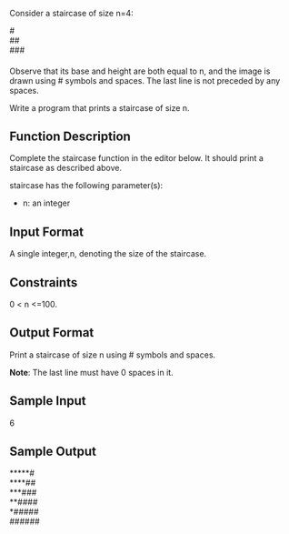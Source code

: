 Consider a staircase of size n=4:

   #<br>
  ##<br>
 ###<br>
####

Observe that its base and height are both equal to n, and the image is drawn using # symbols and spaces. The last line is not preceded by any spaces.

Write a program that prints a staircase of size n.

<h2>Function Description</h2>

Complete the staircase function in the editor below. It should print a staircase as described above.

staircase has the following parameter(s):
<ul>
  <li>n: an integer</li>
</ul>

<h2>Input Format</h2>

A single integer,n, denoting the size of the staircase.

<h2>Constraints</h2>

 0 < n <=100.

<h2>Output Format</h2>

Print a staircase of size n using # symbols and spaces.

<strong>Note</strong>: The last line must have 0 spaces in it.

<h2>Sample Input</h2>

6 

<h2>Sample Output</h2>
*****#   <br>
****##   <br>
***###   <br>
**####   <br>
*#####   <br>
######
